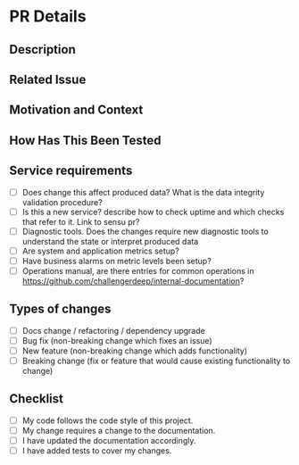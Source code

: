# PR Details

<!--- Provide a general summary of your changes in the Title above -->

## Description

<!--- Describe your changes in detail -->

## Related Issue

<!--- If fixing a bug, there should be an issue describing it with steps to reproduce -->
<!--- Please link to the issue here: -->

## Motivation and Context

<!--- Why is this change required? What problem does it solve? -->

## How Has This Been Tested

<!--- Please describe in detail how you tested your changes. -->
<!--- Include details of your testing environment, and the tests you ran to -->
<!--- see how your change affects other areas of the code, etc. -->

## Service requirements

- [ ] Does change this affect produced data? What is the data integrity validation procedure?
- [ ] Is this a new service? describe how to check uptime and which checks that refer to it.
Link to sensu pr?
- [ ] Diagnostic tools. Does the changes require new diagnostic tools to understand the state or interpret produced data
- [ ] Are system and application metrics setup?
- [ ] Have business alarms on metric levels been setup?
- [ ] Operations manual, are there entries for common operations in https://github.com/challengerdeep/internal-documentation?

## Types of changes

<!--- What types of changes does your code introduce? Put an `x` in all the boxes that apply: -->

- [ ] Docs change / refactoring / dependency upgrade
- [ ] Bug fix (non-breaking change which fixes an issue)
- [ ] New feature (non-breaking change which adds functionality)
- [ ] Breaking change (fix or feature that would cause existing functionality to change)

## Checklist

<!--- Go over all the following points, and put an `x` in all the boxes that apply. -->
<!--- If you're unsure about any of these, don't hesitate to ask. We're here to help! -->

- [ ] My code follows the code style of this project.
- [ ] My change requires a change to the documentation.
- [ ] I have updated the documentation accordingly.
- [ ] I have added tests to cover my changes.

<!--- The main copy of this file lives in https://github.com/challengerdeep/kaiko_repo_template -->
